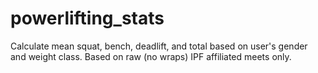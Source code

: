 # powerlifting_stats
Calculate mean squat, bench, deadlift, and total based on user's gender and weight class. 
Based on raw (no wraps) IPF affiliated meets only.

